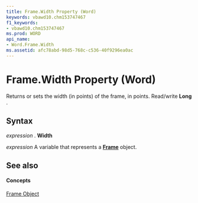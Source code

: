 ```yaml
---
title: Frame.Width Property (Word)
keywords: vbawd10.chm153747467
f1_keywords:
- vbawd10.chm153747467
ms.prod: WORD
api_name:
- Word.Frame.Width
ms.assetid: afc78abd-98d5-768c-c536-40f9296ea0ac
---
```



# Frame.Width Property (Word)

Returns or sets the width (in points) of the frame, in points. Read/write  **Long** .


## Syntax

 _expression_ . **Width**

 _expression_ A variable that represents a **[Frame](frame-object-word.md)** object.


## See also


#### Concepts


[Frame Object](frame-object-word.md)

